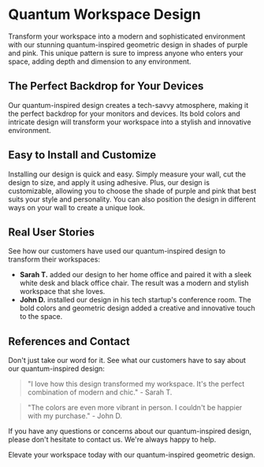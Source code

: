 <!--font:Poppins-->

# Quantum Workspace Design

Transform your workspace into a modern and sophisticated environment with our stunning quantum-inspired geometric design in shades of purple and pink. This unique pattern is sure to impress anyone who enters your space, adding depth and dimension to any environment.

## The Perfect Backdrop for Your Devices

Our quantum-inspired design creates a tech-savvy atmosphere, making it the perfect backdrop for your monitors and devices. Its bold colors and intricate design will transform your workspace into a stylish and innovative environment.

## Easy to Install and Customize

Installing our design is quick and easy. Simply measure your wall, cut the design to size, and apply it using adhesive. Plus, our design is customizable, allowing you to choose the shade of purple and pink that best suits your style and personality. You can also position the design in different ways on your wall to create a unique look.

## Real User Stories

See how our customers have used our quantum-inspired design to transform their workspaces:

- **Sarah T.** added our design to her home office and paired it with a sleek white desk and black office chair. The result was a modern and stylish workspace that she loves.
- **John D.** installed our design in his tech startup's conference room. The bold colors and geometric design added a creative and innovative touch to the space.

## References and Contact

Don't just take our word for it. See what our customers have to say about our quantum-inspired design:

> "I love how this design transformed my workspace. It's the perfect combination of modern and chic." - Sarah T.

> "The colors are even more vibrant in person. I couldn't be happier with my purchase." - John D.

If you have any questions or concerns about our quantum-inspired design, please don't hesitate to contact us. We're always happy to help.

Elevate your workspace today with our quantum-inspired geometric design.

<!--

Write me content for website with wallpaper which alt text is:

"A geometric design in shades of purple and pink, inspired by the shape of a quantum computer"

The name/title of the page should not be 1:1 copy of the alt text but rather a real content of the website which is using this wallpaper.

- Use markdown format 
- Start with heading
- Heading should be short and concise
- The content should look like a real website 
- The website should not be about the wallpaper, wallpaper is just a related background
- Heading should be contain work "wallpaper" or "background"
- Include real sections like references, contact, user stories, etc. use things relevant to the page purpose.
- Feel free to use structure like headings, bullets, numbering, blockquotes, paragraphs, horizontal lines, etc.
- You can use formatting like bold or _italic_
- You can include UTF-8 emojis
- Links should be only #hash anchors (and you can refer to the document itself)
- Do not include images


---


# Quantum-Inspired Wallpaper for Your Tech-Savvy Workspace

Transform your workspace with our stunning geometric wallpaper in shades of purple and pink. Inspired by the shape of a quantum computer, this wallpaper is the perfect addition to any tech-savvy environment. 

## Elevate Your Workspace

Our wallpaper design will bring a modern and sophisticated look to your workspace. The geometric pattern adds depth and dimension, making it the perfect backdrop for your monitors and devices. With its bold colors and intricate design, this wallpaper is sure to impress anyone who enters your workspace.

## Easy Installation

Installing our wallpaper is quick and easy. Simply measure your wall, cut the wallpaper to size, and apply it using wallpaper adhesive. Our wallpaper is made from high-quality materials, ensuring that it lasts for years to come.

## Customize Your Space

Our wallpaper is not only beautiful but also customizable. You can choose the shade of purple and pink that best suits your style and personality. Plus, the geometric design allows you to create a unique look by positioning the wallpaper in different ways on your wall.

## References

Don't just take our word for it. See what our customers have to say about our wallpaper:

> "I love how this wallpaper transformed my home office. It's the perfect combination of modern and chic." - Sarah T.

> "The colors are even more vibrant in person. I couldn't be happier with my purchase." - John D.

## Contact Us

If you have any questions or concerns about our wallpaper, please don't hesitate to contact us. We're always happy to help. 

## User Stories

Check out how our customers have used our wallpaper to transform their workspaces:

- **Sarah T.** added our wallpaper to her home office and paired it with a sleek white desk and black office chair. The result was a modern and stylish workspace that she loves.
- **John D.** installed our wallpaper in his tech startup's conference room. The bold colors and geometric design added a creative and innovative touch to the space.

Transform your workspace today with our quantum-inspired wallpaper.


---


Heading should not include word "wallpaper". The website should not be about the wallpaper itself, wallpaper is just a related background, rewrite whole content.


---


# Elevate Your Workspace with Quantum-Inspired Design

Transform your workspace into a modern and sophisticated environment with our stunning geometric design in shades of purple and pink. Inspired by the shape of a quantum computer, this unique pattern is sure to impress anyone who enters your workspace.

## The Perfect Backdrop for Your Devices

Our quantum-inspired design adds depth and dimension to any space, making it the perfect backdrop for your monitors and devices. Its bold colors and intricate design will elevate your workspace and create a tech-savvy atmosphere.

## Easy to Install and Customize

Installing our design is quick and easy. Simply measure your wall, cut the design to size, and apply it using adhesive. Plus, our design is customizable, allowing you to choose the shade of purple and pink that best suits your style and personality. You can also position the design in different ways on your wall to create a unique look.

## Real User Stories

See how our customers have used our quantum-inspired design to transform their workspaces:

- **Sarah T.** added our design to her home office and paired it with a sleek white desk and black office chair. The result was a modern and stylish workspace that she loves.
- **John D.** installed our design in his tech startup's conference room. The bold colors and geometric design added a creative and innovative touch to the space.

## References and Contact

Don't just take our word for it. See what our customers have to say about our quantum-inspired design:

> "I love how this design transformed my workspace. It's the perfect combination of modern and chic." - Sarah T.

> "The colors are even more vibrant in person. I couldn't be happier with my purchase." - John D.

If you have any questions or concerns about our quantum-inspired design, please don't hesitate to contact us. We're always happy to help. 

Elevate your workspace today with our quantum-inspired design.


---


Heading is too long, rewrite whole content.


---


# Quantum-Inspired Geometric Design for Your Workspace

Elevate your workspace with our stunning quantum-inspired geometric design in shades of purple and pink. This unique pattern is sure to impress anyone who enters your space, adding depth and dimension to any environment.

## The Perfect Backdrop for Your Devices

Our quantum-inspired design creates a tech-savvy atmosphere, making it the perfect backdrop for your monitors and devices. Its bold colors and intricate design will transform your workspace into a modern and sophisticated environment.

## Easy to Install and Customize

Installing our design is quick and easy. Simply measure your wall, cut the design to size, and apply it using adhesive. Plus, our design is customizable, allowing you to choose the shade of purple and pink that best suits your style and personality. You can also position the design in different ways on your wall to create a unique look.

## Real User Stories

See how our customers have used our quantum-inspired design to transform their workspaces:

- **Sarah T.** added our design to her home office and paired it with a sleek white desk and black office chair. The result was a modern and stylish workspace that she loves.
- **John D.** installed our design in his tech startup's conference room. The bold colors and geometric design added a creative and innovative touch to the space.

## References and Contact

Don't just take our word for it. See what our customers have to say about our quantum-inspired design:

> "I love how this design transformed my workspace. It's the perfect combination of modern and chic." - Sarah T.

> "The colors are even more vibrant in person. I couldn't be happier with my purchase." - John D.

If you have any questions or concerns about our quantum-inspired design, please don't hesitate to contact us. We're always happy to help.

Transform your workspace today with our quantum-inspired geometric design.


---


Heading is too long, rewrite whole content.


---


# Elevate Your Workspace with Quantum-Inspired Geometric Design

Transform your workspace into a modern and sophisticated environment with our stunning quantum-inspired geometric design in shades of purple and pink. This unique pattern is sure to impress anyone who enters your space, adding depth and dimension to any environment.

## The Perfect Backdrop for Your Devices

Our quantum-inspired design creates a tech-savvy atmosphere, making it the perfect backdrop for your monitors and devices. Its bold colors and intricate design will transform your workspace into a stylish and innovative environment.

## Easy to Install and Customize

Installing our design is quick and easy. Simply measure your wall, cut the design to size, and apply it using adhesive. Plus, our design is customizable, allowing you to choose the shade of purple and pink that best suits your style and personality. You can also position the design in different ways on your wall to create a unique look.

## Real User Stories

See how our customers have used our quantum-inspired design to transform their workspaces:

- **Sarah T.** added our design to her home office and paired it with a sleek white desk and black office chair. The result was a modern and stylish workspace that she loves.
- **John D.** installed our design in his tech startup's conference room. The bold colors and geometric design added a creative and innovative touch to the space.

## References and Contact

Don't just take our word for it. See what our customers have to say about our quantum-inspired design:

> "I love how this design transformed my workspace. It's the perfect combination of modern and chic." - Sarah T.

> "The colors are even more vibrant in person. I couldn't be happier with my purchase." - John D.

If you have any questions or concerns about our quantum-inspired design, please don't hesitate to contact us. We're always happy to help.

Elevate your workspace today with our quantum-inspired geometric design.


---


Write me a Google font which is best fitting for the website.

Pick from the list:
- IBM Plex Sans
- Exo 2
- Orbitron
- Lato
- Roboto
- Great Vibes
- Raleway
- Barlow Condensed
- Dancing Script
- Playfair Display
- Alegreya
- Lobster
- Open Sans
- Poppins
- Futura
- Inter
- Montserrat


Write just the font name nothing else.


---


Poppins

-->
